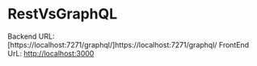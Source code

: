 # RestVsGraphQL

Backend URL: [https://localhost:7271/graphql/]https://localhost:7271/graphql/
FrontEnd UrL: [http://localhost:3000](http://localhost:3000)
